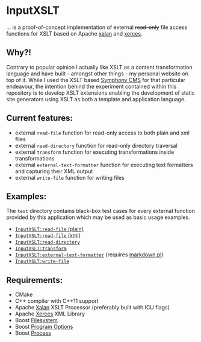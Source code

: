 # InputXSLT

... is a proof-of-concept implementation of external ~~read-only~~ file access functions for XSLT based on Apache [xalan](https://xalan.apache.org/) and [xerces](https://xerces.apache.org/).

## Why?!

Contrary to popular opinion I actually like XSLT as a content transformation language and have built - amongst other things - my personal website on top of it. While I used the XSLT based [Symphony CMS](http://www.getsymphony.com/)  for that particular endeavour, the intention behind the experiment contained within this repository is to develop XSLT extensions enabling the development of static site generators using XSLT as both a template and application language.

## Current features:

- external `read-file` function for read-only access to both plain and xml files
- external `read-directory` function for read-only directory traversal
- external `transform` function for executing transformations inside transformations
- external `external-text-formatter` function for executing text formatters and capturing their XML output
- external `write-file` function for writing files

## Examples:

The `test` directory contains black-box test cases for every external function provided by this application which may be used as basic usage examples.

- [`InputXSLT:read-file` (plain)](test/read_file/transformation.xsl)
- [`InputXSLT:read-file` (xml)](test/read_xml_file/transformation.xsl)
- [`InputXSLT:read-directory`](test/read_directory/transformation.xsl)
- [`InputXSLT:transform`](test/transform/transformation.xsl)
- [`InputXSLT:external-text-formatter`](test/external_text_formatter/transformation.xsl) (requires [markdown.pl](http://daringfireball.net/projects/markdown/))
- [`InputXSLT:write-file`](test/write_file/transformation.xsl)

## Requirements:

- CMake
- C++ compiler with C++11 support
- Apache [Xalan](https://xalan.apache.org/) XSLT Processor (preferably built with ICU flags)
- Apache [Xerces](https://xerces.apache.org/) XML Library
- Boost [Filesystem](http://www.boost.org/doc/libs/1_55_0/libs/filesystem/doc/index.htm)
- Boost [Program Options](http://www.boost.org/doc/libs/1_55_0/doc/html/program_options.html)
- Boost [Process](http://www.highscore.de/boost/process/index.html)

